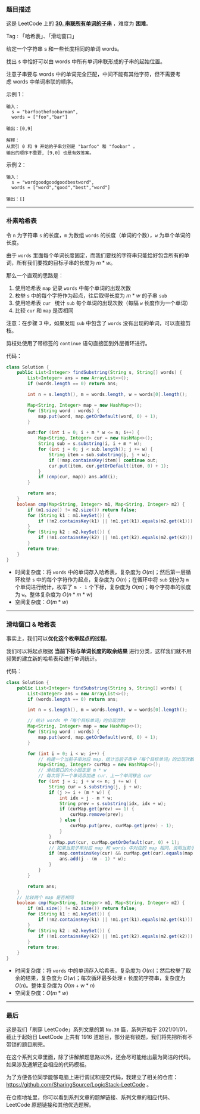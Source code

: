 ### 题目描述

这是 LeetCode 上的 **[30. 串联所有单词的子串](https://leetcode-cn.com/problems/substring-with-concatenation-of-all-words/solution/shua-chuan-lc-po-su-ha-xi-biao-jie-fa-hu-ml3x/)** ，难度为 **困难**。

Tag : 「哈希表」、「滑动窗口」



给定一个字符串 s 和一些长度相同的单词 words。

找出 s 中恰好可以由 words 中所有单词串联形成的子串的起始位置。

注意子串要与 words 中的单词完全匹配，中间不能有其他字符，但不需要考虑 words 中单词串联的顺序。




示例 1：
```
输入：
  s = "barfoothefoobarman",
  words = ["foo","bar"]
  
输出：[0,9]

解释：
从索引 0 和 9 开始的子串分别是 "barfoo" 和 "foobar" 。
输出的顺序不重要, [9,0] 也是有效答案。
```
示例 2：
```
输入：
  s = "wordgoodgoodgoodbestword",
  words = ["word","good","best","word"]
  
输出：[]
```

---

### 朴素哈希表

令 `n` 为字符串 `s` 的长度，`m` 为数组 `words` 的长度（单词的个数），`w` 为单个单词的长度。

由于 `words` 里面每个单词长度固定，而我们要找的字符串只能恰好包含所有的单词，所有我们要找的目标子串的长度为 $m * w$。

那么一个直观的思路是：

1. 使用哈希表 `map` 记录 `words` 中每个单词的出现次数
2. 枚举 `s` 中的每个字符作为起点，往后取得长度为 $m * w$ 的子串 `sub`
3. 使用哈希表 `cur ` 统计 `sub` 每个单词的出现次数（每隔 `w` 长度作为一个单词）
4. 比较 `cur` 和 `map` 是否相同

注意：在步骤 3 中，如果发现 `sub` 中包含了 `words` 没有出现的单词，可以直接剪枝。

剪枝处使用了带标签的 `continue` 语句直接回到外层循环进行。

代码：
```Java
class Solution {
    public List<Integer> findSubstring(String s, String[] words) {
        List<Integer> ans = new ArrayList<>();
        if (words.length == 0) return ans;

        int n = s.length(), m = words.length, w = words[0].length();

        Map<String, Integer> map = new HashMap<>();
        for (String word : words) {
            map.put(word, map.getOrDefault(word, 0) + 1);
        }

        out:for (int i = 0; i + m * w <= n; i++) {
            Map<String, Integer> cur = new HashMap<>();
            String sub = s.substring(i, i + m * w);
            for (int j = 0; j < sub.length(); j += w) {
                String item = sub.substring(j, j + w);
                if (!map.containsKey(item)) continue out;
                cur.put(item, cur.getOrDefault(item, 0) + 1);
            }
            if (cmp(cur, map)) ans.add(i);
        }

        return ans;
    }
    boolean cmp(Map<String, Integer> m1, Map<String, Integer> m2) {
        if (m1.size() != m2.size()) return false;
        for (String k1 : m1.keySet()) {
            if (!m2.containsKey(k1) || !m1.get(k1).equals(m2.get(k1))) return false;
        }
        for (String k2 : m2.keySet()) {
            if (!m1.containsKey(k2) || !m1.get(k2).equals(m2.get(k2))) return false;
        }
        return true;
    }
}
```
* 时间复杂度：将 `words` 中的单词存入哈希表，复杂度为 $O(m)$；然后第一层循环枚举 `s` 中的每个字符作为起点，复杂度为 $O(n)$；在循环中将 `sub` 划分为 `m` 个单词进行统计，枚举了 `m - 1` 个下标，复杂度为 $O(m)$；每个字符串的长度为 `w`。整体复杂度为 $O(n * m * w)$
* 空间复杂度：$O(m * w)$

---

### 滑动窗口 & 哈希表

事实上，我们可以**优化这个枚举起点的过程**。

我们可以将起点根据 **当前下标与单词长度的取余结果** 进行分类，这样我们就不用频繁的建立新的哈希表和进行单词统计。

代码：
```Java
class Solution {
    public List<Integer> findSubstring(String s, String[] words) {
        List<Integer> ans = new ArrayList<>();
        if (words.length == 0) return ans;

        int n = s.length(), m = words.length, w = words[0].length();

        // 统计 words 中「每个目标单词」的出现次数
        Map<String, Integer> map = new HashMap<>();
        for (String word : words) {
            map.put(word, map.getOrDefault(word, 0) + 1);
        }

        for (int i = 0; i < w; i++) {
            // 构建一个当前子串对应 map，统计当前子串中「每个目标单词」的出现次数
            Map<String, Integer> curMap = new HashMap<>();
            // 滑动窗口的大小固定是 m * w
            // 每次将下一个单词添加进 cur，上一个单词移出 cur
            for (int j = i; j + w <= n; j += w) {   
                String cur = s.substring(j, j + w);
                if (j >= i + (m * w)) {
                    int idx = j - m * w;
                    String prev = s.substring(idx, idx + w);
                    if (curMap.get(prev) == 1) {
                        curMap.remove(prev);
                    } else {
                        curMap.put(prev, curMap.get(prev) - 1);
                    }
                }
                curMap.put(cur, curMap.getOrDefault(cur, 0) + 1);
                // 如果当前子串对应 map 和 words 中对应的 map 相同，说明当前子串包含了「所有的目标单词」，将起始下标假如结果集
                if (map.containsKey(cur) && curMap.get(cur).equals(map.get(cur)) && cmp(map, curMap)) {
                    ans.add(j - (m - 1) * w);
                }
            }
        }

        return ans;
    }
    // 比较两个 map 是否相同
    boolean cmp(Map<String, Integer> m1, Map<String, Integer> m2) {
        if (m1.size() != m2.size()) return false;
        for (String k1 : m1.keySet()) {
            if (!m2.containsKey(k1) || !m1.get(k1).equals(m2.get(k1))) return false;
        }
        for (String k2 : m2.keySet()) {
            if (!m1.containsKey(k2) || !m1.get(k2).equals(m2.get(k2))) return false;
        }
        return true;
    }
}
```
* 时间复杂度：将 `words` 中的单词存入哈希表，复杂度为 $O(m)$；然后枚举了取余的结果，复杂度为 $O(w)$；每次循环最多处理 `n` 长度的字符串，复杂度为 $O(n)$。整体复杂度为 $O(m + w * n)$
* 空间复杂度：$O(m * w)$

---

### 最后

这是我们「刷穿 LeetCode」系列文章的第 `No.30` 篇，系列开始于 2021/01/01，截止于起始日 LeetCode 上共有 1916 道题目，部分是有锁题，我们将先把所有不带锁的题目刷完。

在这个系列文章里面，除了讲解解题思路以外，还会尽可能给出最为简洁的代码。如果涉及通解还会相应的代码模板。

为了方便各位同学能够电脑上进行调试和提交代码，我建立了相关的仓库：https://github.com/SharingSource/LogicStack-LeetCode 。

在仓库地址里，你可以看到系列文章的题解链接、系列文章的相应代码、LeetCode 原题链接和其他优选题解。

